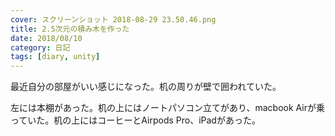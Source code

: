 ```yaml
---
cover: スクリーンショット 2018-08-29 23.50.46.png
title: 2.5次元の積み木を作った
date: 2018/08/10
category: 日記
tags: [diary, unity]
---
```


最近自分の部屋がいい感じになった。机の周りが壁で囲われていた。

<!--more-->

左には本棚があった。机の上にはノートパソコン立てがあり、macbook Airが乗っていた。机の上にはコーヒーとAirpods Pro、iPadがあった。

